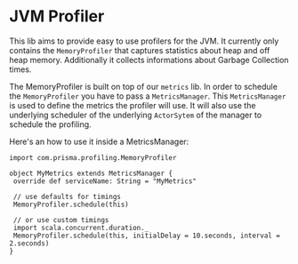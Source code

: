  # JVM Profiler
 
 This lib aims to provide easy to use profilers for the JVM. It currently only contains the `MemoryProfiler` that captures statistics about heap and off heap memory.
 Additionally it collects informations about Garbage Collection times.
 
 The MemoryProfiler is built on top of our `metrics` lib. In order to schedule the `MemoryProfiler` you have to pass a `MetricsManager`. This `MetricsManager` is used to define the metrics the profiler will use. It will also use the underlying scheduler of the underlying `ActorSytem` of the manager to schedule the profiling.
 
 Here's an how to use it inside a MetricsManager:
 ```
import com.prisma.profiling.MemoryProfiler

object MyMetrics extends MetricsManager {
  override def serviceName: String = "MyMetrics"
  
  // use defaults for timings
  MemoryProfiler.schedule(this)
  
  // or use custom timings
  import scala.concurrent.duration._
  MemoryProfiler.schedule(this, initialDelay = 10.seconds, interval = 2.seconds)
}
```
